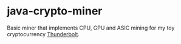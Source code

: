 # java-crypto-miner
Basic miner that implements CPU, GPU and ASIC mining for my toy cryptocurrency [Thunderbolt](https://github.com/AngelCastilloB/java-thunderbolt).
